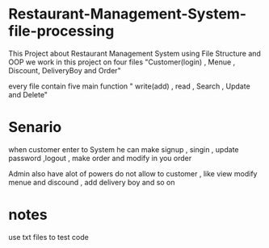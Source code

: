 # Restaurant-Management-System-file-processing
This Project about Restaurant Management System using File Structure and OOP
we work in this project on four files
"Customer(login) , Menue , Discount, DeliveryBoy and Order"

every file contain five main function " write(add) , read , Search , Update and  Delete"
# Senario
when customer enter to System he can make signup , singin , update password ,logout , make order and modify in you order 

Admin also have alot of powers do not allow to customer , like view modify menue and discound , add delivery boy and so on
# notes 
use txt files to test code
